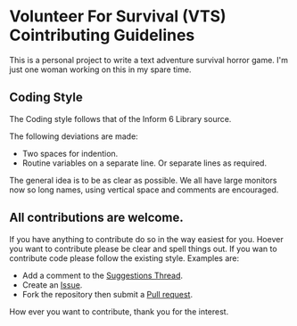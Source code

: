 # Volunteer For Survival (VTS) Cointributing Guidelines

This is a personal project to write a text adventure survival horror game.
I'm just one woman working on this in my spare time.

## Coding Style

The Coding style follows that of the Inform 6 Library source.

The following deviations are made:

* Two spaces for indention.
* Routine variables on a separate line. Or separate lines as required.

The general idea is to be as clear as possible.
We all have large monitors now so long names, using vertical space and comments are encouraged.

## All contributions are welcome.

If you have anything to contribute do so in the way easiest for you.
Hoever you want to contribute please be clear and spell things out.
If you wan to contribute code please follow the existing style.
Examples are:

* Add a comment to the [Suggestions Thread](https://github.com/JessicaKMcIntosh/VolunteerForSurvival/discussions/2).
* Create an [Issue](https://github.com/JessicaKMcIntosh/VolunteerForSurvival/issues).
* Fork the repository then submit a [Pull request](https://github.com/JessicaKMcIntosh/VolunteerForSurvival/pulls).

How ever you want to contribute, thank you for the interest.
